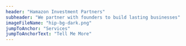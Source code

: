 ```yaml
---
header: "Hamazon Investment Partners"
subheader: "We partner with founders to build lasting businesses"
imageFileName: "hip-bg-dark.png"
jumpToAnchor: "Services"
jumpToAnchorText: "Tell Me More"
---
```

